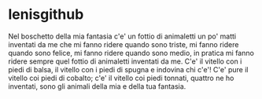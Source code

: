 # lenisgithub
Nel boschetto della mia fantasia c'e' un fottio di animaletti un po' matti inventati da me che mi fanno ridere quando sono triste, mi fanno ridere quando sono felice, mi fanno ridere quando sono medio, in pratica mi fanno ridere sempre quel fottio di animaletti inventati da me.
C'e' il vitello con i piedi di balsa, il vitello con i piedi di spugna e indovina chi c'e'! C'e' pure il vitello coi piedi di cobalto; c'e' il vitello coi piedi tonnati, quattro ne ho inventati, sono gli animali della mia e della tua fantasia.
